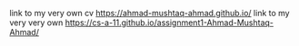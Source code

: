 link to my very own cv https://ahmad-mushtaq-ahmad.github.io/
link to my very very own https://cs-a-11.github.io/assignment1-Ahmad-Mushtaq-Ahmad/
